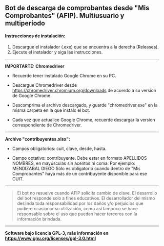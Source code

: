 
## Bot de descarga de comprobantes desde "Mis Comprobantes" (AFIP). Multiusuario y multiperíodo

#### Instrucciones de instalación:
1.  Descargue el instalador (.exe) que se encuentra a la derecha (Releases). 
2.  Ejecute el instalador y siga las instrucciones.

----------

**IMPORTARTE: Chromedriver**

 - Recuerde tener instalado Google Chrome en su PC.

- Descargue Chromedriver desde https://chromedriver.chromium.org/downloads de acuerdo a su version de Google Chrome.

- Descomprima el archivo descargado, y guarde "chromedriver.exe" en la misma carpeta en la que instalo el bot.

- Cada vez que actualice Google Chrome, recuerde descargar la version correspondiente de Chromedriver.


----------

**Archivo "contribuyentes.xlsx":**

 - Campos obligatorios: cuit, clave, desde, hasta.

 - Campo optativo: contribuyente. Debe estar en formato APELLIDOS NOMBRES, en mayúsculas sin acentos ni coma. Por ejemplo: MENDIZABAL DIEGO
    Sólo es obligatorio cuando dentro de "Mis Comprobantes" haya más de un contribuyente disponible para ese CUIT.


----------

> El bot no resuelve cuando AFIP solicita cambio de clave. El desarrollo del bot responde solo a fines educativos. El desarrollador del mismo deslinda toda responsabilidad por los daños y/o perjuicios que pudiere ocasionar su utilización, como así tampoco se hace responsable sobre el uso que puedan hacer terceros con la información brindada.
---

**Software bajo licencia GPL-3, más información en https://www.gnu.org/licenses/gpl-3.0.html**